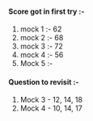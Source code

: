 
#### Score got in first try :- 

1. mock 1 :- 62
2. mock 2 :- 68
3. mock 3 :- 72
4. mock 4 :- 56
5. Mock 5 :- 


#### Question to revisit :- 

1. Mock 3 - 12, 14, 18
2. Mock 4 - 10, 14, 17